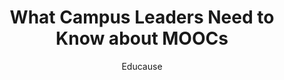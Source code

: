 ---
layout: leaf-node
title: "What Campus Leaders Need to Know about MOOCs"
title-url: "https://net.educause.edu/ir/library/pdf/PUB4005.pdf"
author: "Educause"
groups: technologies
categories: moocs
topics: introductory-resources
summary: >
    A short summary to appear in the search results or content link list. > uses browser line breaks. | uses line formatting provided in the section, as below Location: is indented 1 TAB.
cite: >
    Educause. (2012). What Campus Leaders Need to Know about MOOCs. Educause.
    Retrieved from: https://net.educause.edu/ir/library/pdf/PUB4005.pdf
pub-date: 2012-01-01
added-date: 2017-04-15
resource-type: pdf-document
---